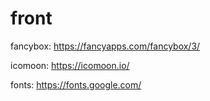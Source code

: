 # front

fancybox:
https://fancyapps.com/fancybox/3/

icomoon:
https://icomoon.io/

fonts:
https://fonts.google.com/
